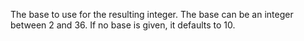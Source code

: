 The base to use for the resulting integer. The base can be an integer between 2 and 36. If no base is given, it defaults to 10.